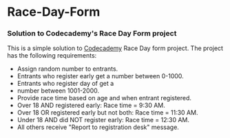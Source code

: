 # Race-Day-Form

### Solution to Codecademy's Race Day Form project

This is a simple solution to [Codecademy](https://www.codecademy.com/courses/introduction-to-javascript/projects/race-day) Race Day form project. The project has the following requirements:

* Assign random number to entrants.
* Entrants who register early get a number between 0-1000.
* Entrants who register day of get a
* number between 1001-2000.
* Provide race time based on age and when entrant registered.
* Over 18 AND registered early: Race time = 9:30 AM.
* Over 18 OR registered early but not both: Race time = 11:30 AM.
* Under 18 AND did NOT register early: Race time = 12:30 AM.
* All others receive "Report to registration desk" message.